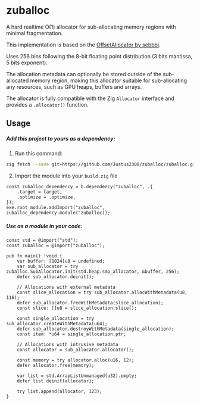 # zuballoc
A hard realtime O(1) allocator for sub-allocating memory regions with minimal fragmentation.

This implementation is based on the [OffsetAllocator by sebbbi](https://github.com/sebbbi/OffsetAllocator).

Uses 256 bins following the 8-bit floating point distribution (3 bits mantissa, 5 bits exponent).

The allocation metadata can optionally be stored outside of the sub-allocated memory region, making this allocator suitable for sub-allocating any resources, such as GPU heaps, buffers and arrays.

The allocator is fully compatible with the Zig `Allocator` interface and provides a `.allocator()` function.

## Usage

##### Add this project to yours as a dependency:

1. Run this command:

```sh
zig fetch --save git+https://github.com/Justus2308/zuballoc/zuballoc.git
```

2. Import the module into your `build.zig` file

```zig
const zuballoc_dependency = b.dependency("zuballoc", .{
    .target = target,
    .optimize = .optimize,
});
exe.root_module.addImport("zuballoc", zuballoc_dependency.module("zuballoc));
```

##### Use as a module in your code:

```zig
const std = @import("std");
const zuballoc = @import("zuballoc");

pub fn main() !void {
    var buffer: [1024]u8 = undefined;
    var sub_allocator = try zuballoc.SubAllocator.init(std.heap.smp_allocator, &buffer, 256);
    defer sub_allocator.deinit();

    // Allocations with external metadata
    const slice_allocation = try sub_allocator.allocWithMetadata(u8, 116);
    defer sub_allocator.freeWithMetadata(slice_allocation);
    const slice: []u8 = slice_allocation.slice();

    const single_allocation = try sub_allocator.createWithMetadata(u64);
    defer sub_allocator.destroyWithMetadata(single_allocation);
    const item: *u64 = single_allocation.ptr;

    // Allocations with intrusive metadata
    const allocator = sub_allocator.allocator();

    const memory = try allocator.alloc(u16, 12);
    defer allocator.free(memory);
    
    var list = std.ArrayListUnmanaged(u32).empty;
    defer list.deinit(allocator);
    
    try list.append(allocator, 123);
}
```